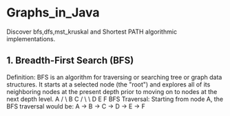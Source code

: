 # Graphs_in_Java
Discover bfs,dfs,mst_kruskal and Shortest PATH algorithmic implementations.

## 1. Breadth-First Search (BFS) 
Definition: 
BFS is an algorithm for traversing or searching tree or graph data structures. It starts at a selected node (the "root") and   explores all of its neighboring nodes at the present depth prior to moving on to nodes at the next depth level. 
    A 
   / \ 
  B   C 
 / \   \ 
D   E   F 
BFS Traversal: Starting from node A, the BFS traversal would be: 
A -> B -> C -> D -> E -> F 
